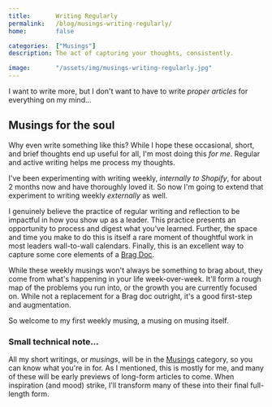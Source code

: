 ```yaml
---
title:       Writing Regularly
permalink:   /blog/musings-writing-regularly/
home:        false

categories:  ["Musings"]
description: The act of capturing your thoughts, consistently.

image:       "/assets/img/musings-writing-regularly.jpg"
---
```


I want to write more, but I don't want to have to write _proper articles_ for everything on my mind&hellip;

## Musings for the soul

Why even write something like this? While I hope these occasional, short, and brief thoughts end up useful for all, I'm most doing this *for me*. Regular and active writing helps me process my thoughts.

I've been experimenting with writing weekly, _internally to Shopify_, for about 2 months now and have  thoroughly loved it. So now I'm going to extend that experiment to writing weekly _externally_ as well.

I genuinely believe the practice of regular writing and reflection to be impactful in how you show up as a leader. This practice presents an opportunity to process and digest what you've learned. Further, the space and time you make to do this is itself a rare moment of thoughtful work in most leaders wall-to-wall calendars. Finally, this is an excellent way to capture some core elements of a [Brag Doc](https://jvns.ca/blog/brag-documents/).

While these weekly musings won't always be something to brag about, they come from what's happening in your life week-over-week. It'll form a rough map of the problems you run into, or the growth you are currently focused on. While not a replacement for a Brag doc outright, it's a good first-step and augmentation.

So welcome to my first weekly musing, a musing on musing itself.

### Small technical note&hellip;

All my short writings, or _musings_, will be in the [Musings](/category/musings) category, so you can know what you're in for. As I mentioned, this is mostly for me, and many of these will be early previews of long-form articles to come. When inspiration (and mood) strike, I'll transform many of these into their final full-length form.

